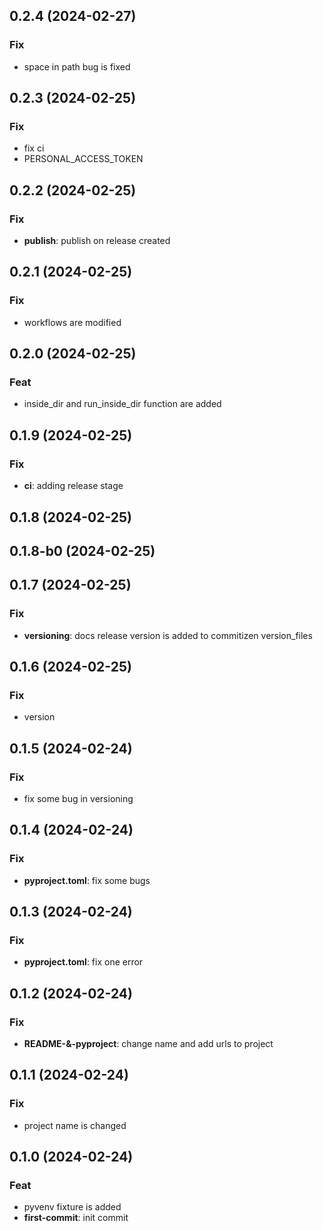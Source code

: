## 0.2.4 (2024-02-27)

### Fix

- space in path bug is fixed

## 0.2.3 (2024-02-25)

### Fix

- fix ci
- PERSONAL_ACCESS_TOKEN

## 0.2.2 (2024-02-25)

### Fix

- **publish**: publish on release created

## 0.2.1 (2024-02-25)

### Fix

- workflows are modified

## 0.2.0 (2024-02-25)

### Feat

- inside_dir and run_inside_dir function are added

## 0.1.9 (2024-02-25)

### Fix

- **ci**: adding release stage

## 0.1.8 (2024-02-25)

## 0.1.8-b0 (2024-02-25)

## 0.1.7 (2024-02-25)

### Fix

- **versioning**: docs release version is added to commitizen version_files

## 0.1.6 (2024-02-25)

### Fix

- version

## 0.1.5 (2024-02-24)

### Fix

- fix some bug in versioning

## 0.1.4 (2024-02-24)

### Fix

- **pyproject.toml**: fix some bugs

## 0.1.3 (2024-02-24)

### Fix

- **pyproject.toml**: fix one error

## 0.1.2 (2024-02-24)

### Fix

- **README-&-pyproject**: change name and add urls to project

## 0.1.1 (2024-02-24)

### Fix

- project name is changed

## 0.1.0 (2024-02-24)

### Feat

- pyvenv fixture is added
- **first-commit**: init commit
